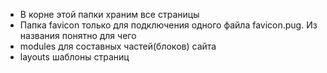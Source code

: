 * В корне этой папки храним все страницы
* Папка favicon только для подключения одного файла favicon.pug. Из названия понятно для чего
* modules для составных частей(блоков) сайта
* layouts шаблоны страниц